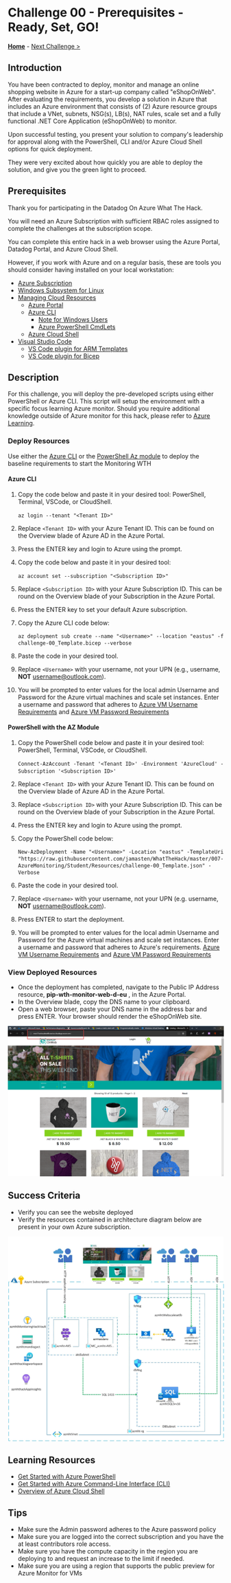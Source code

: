 # Challenge 00 - Prerequisites - Ready, Set, GO!

**[Home](../README.md)** - [Next Challenge >](./Challenge-01.md)

## Introduction

You have been contracted to deploy, monitor and manage an online shopping website in Azure for a start-up company called "eShopOnWeb".  After evaluating the requirements, you develop a solution in Azure that includes an Azure environment that consists of (2) Azure resource groups that include a VNet, subnets, NSG(s), LB(s), NAT rules, scale set and a fully functional .NET Core Application (eShopOnWeb) to monitor.

Upon successful testing, you present your solution to company's leadership for approval along with the PowerShell, CLI and/or Azure Cloud Shell options for quick deployment. 

They were very excited about how quickly you are able to deploy the solution, and give you the green light to proceed.

## Prerequisites

Thank you for participating in the Datadog On Azure What The Hack. 

You will need an Azure Subscription with sufficient RBAC roles assigned to complete the challenges at the subscription scope.

You can complete this entire hack in a web browser using the Azure Portal, Datadog Portal, and Azure Cloud Shell.

However, if you work with Azure and on a regular basis, these are tools you should consider having installed on your local workstation:

- [Azure Subscription](../../000-HowToHack/WTH-Common-Prerequisites.md#azure-subscription)
- [Windows Subsystem for Linux](../../000-HowToHack/WTH-Common-Prerequisites.md#windows-subsystem-for-linux)
- [Managing Cloud Resources](../../000-HowToHack/WTH-Common-Prerequisites.md#managing-cloud-resources)
  - [Azure Portal](../../000-HowToHack/WTH-Common-Prerequisites.md#azure-portal)
  - [Azure CLI](../../000-HowToHack/WTH-Common-Prerequisites.md#azure-cli)
    - [Note for Windows Users](../../000-HowToHack/WTH-Common-Prerequisites.md#note-for-windows-users)
    - [Azure PowerShell CmdLets](../../000-HowToHack/WTH-Common-Prerequisites.md#azure-powershell-cmdlets)
  - [Azure Cloud Shell](../../000-HowToHack/WTH-Common-Prerequisites.md#azure-cloud-shell)
- [Visual Studio Code](../../000-HowToHack/WTH-Common-Prerequisites.md#visual-studio-code)
  - [VS Code plugin for ARM Templates](../../000-HowToHack/WTH-Common-Prerequisites.md#visual-studio-code-plugins-for-arm-templates)
  - [VS Code plugin for Bicep](https://marketplace.visualstudio.com/items?itemName=ms-azuretools.vscode-bicep)

## Description

For this challenge, you will deploy the pre-developed scripts using either PowerShell or Azure CLI. This script will setup the environment with a specific focus learning Azure monitor.  Should you require additional knowledge outside of Azure monitor for this hack, please refer to [Azure Learning](https://docs.microsoft.com/en-us/learn/).

### Deploy Resources

Use either the [Azure CLI](https://docs.microsoft.com/en-us/cli/azure/?msclkid=6b97242fb99411ec83659823c955fa16) or the [PowerShell Az module](https://docs.microsoft.com/en-us/powershell/azure/install-az-ps) to deploy the baseline requirements to start the Monitoring WTH

#### Azure CLI

1. Copy the code below and paste it in your desired tool: PowerShell, Terminal, VSCode, or CloudShell.

    ```az login --tenant "<Tenant ID>"```

2. Replace `<Tenant ID>` with your Azure Tenant ID. This can be found on the Overview blade of Azure AD in the Azure Portal.

3. Press the ENTER key and login to Azure using the prompt.

4. Copy the code below and paste it in your desired tool:

    ```az account set --subscription "<Subscription ID>"```

5. Replace `<Subscription ID>` with your Azure Subscription ID. This can be round on the Overview blade of your Subscription in the Azure Portal.

6. Press the ENTER key to set your default Azure subscription.

7. Copy the Azure CLI code below:

    ```
    az deployment sub create --name "<Username>" --location "eastus" -f challenge-00_Template.bicep --verbose
    ```

8. Paste the code in your desired tool.

9. Replace `<Username>` with your username, not your UPN (e.g., username, **NOT** username@outlook.com).

10. You will be prompted to enter values for the local admin Username and Password for the Azure virtual machines and scale set instances.  Enter a username and password that adheres to [Azure VM Username Requirements](https://docs.microsoft.com/en-us/azure/virtual-machines/windows/faq#what-are-the-username-requirements-when-creating-a-vm-) and [Azure VM Password Requirements](https://docs.microsoft.com/en-us/azure/virtual-machines/windows/faq#what-are-the-password-requirements-when-creating-a-vm-)

#### PowerShell with the AZ Module

1. Copy the PowerShell code below and paste it in your desired tool: PowerShell, Terminal, VSCode, or CloudShell.

    ```Connect-AzAccount -Tenant '<Tenant ID>' -Environment 'AzureCloud' -Subscription '<Subscription ID>'```

2. Replace `<Tenant ID>` with your Azure Tenant ID.  This can be found on the Overview blade of Azure AD in the Azure Portal.  

3. Replace `<Subscription ID>` with your Azure Subscription ID.  This can be round on the Overview blade of your Subscription in the Azure Portal.

4. Press the ENTER key and login to Azure using the prompt.

5. Copy the PowerShell code below:

    ```
    New-AzDeployment -Name "<Username>" -Location "eastus" -TemplateUri "https://raw.githubusercontent.com/jamasten/WhatTheHack/master/007-AzureMonitoring/Student/Resources/challenge-00_Template.json" -Verbose
    ```

6. Paste the code in your desired tool.

7. Replace `<Username>` with your username, not your UPN (e.g. username, **NOT** username@outlook.com).

8. Press ENTER to start the deployment.

9. You will be prompted to enter values for the local admin Username and Password for the Azure virtual machines and scale set instances.  Enter a username and password that adheres to Azure's requirements. [Azure VM Username Requirements](https://docs.microsoft.com/en-us/azure/virtual-machines/windows/faq#what-are-the-username-requirements-when-creating-a-vm-) and [Azure VM Password Requirements](https://docs.microsoft.com/en-us/azure/virtual-machines/windows/faq#what-are-the-password-requirements-when-creating-a-vm-)

### View Deployed Resources

- Once the deployment has completed, navigate to the Public IP Address resource, **pip-wth-monitor-web-d-eu** , in the Azure Portal.  
- In the Overview blade, copy the DNS name to your clipboard.  
- Open a web browser, paste your DNS name in the address bar and press ENTER.  Your browser should render the eShopOnWeb site. 

![Webpage of the eShopOnWeb site](../Images/00-23-Eshoponweb-Webpage.png)

## Success Criteria

- Verify you can see the website deployed
- Verify the resources contained in architecture diagram below are present in your own Azure subscription.

![Hack Diagram](../Images/monitoringhackdiagram1.png)

## Learning Resources

- [Get Started with Azure PowerShell](https://docs.microsoft.com/en-us/powershell/azure/get-started-azureps?view=azps-6.4.0)
- [Get Started with Azure Command-Line Interface (CLI)](https://docs.microsoft.com/en-us/cli/azure/get-started-with-azure-cli)
- [Overview of Azure Cloud Shell](https://docs.microsoft.com/en-us/azure/cloud-shell/overview)

## Tips

- Make sure the Admin password adheres to the Azure password policy
- Make sure you are logged into the correct subscription and you have the at least contributors role access.  
- Make sure you have the compute capacity in the region you are deploying to and request an increase to the limit if needed.
- Make sure you are using a region that supports the public preview for Azure Monitor for VMs